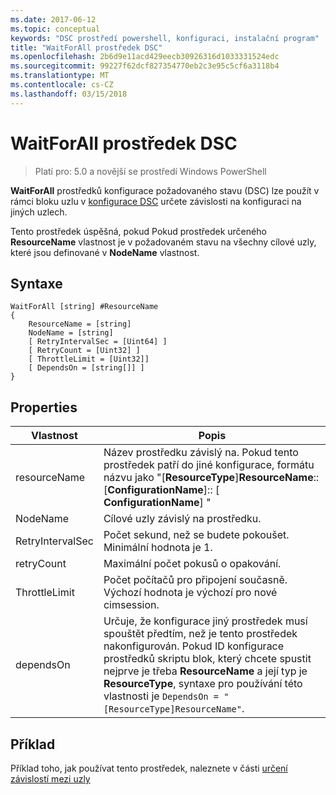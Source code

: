 ```yaml
---
ms.date: 2017-06-12
ms.topic: conceptual
keywords: "DSC prostředí powershell, konfiguraci, instalační program"
title: "WaitForAll prostředek DSC"
ms.openlocfilehash: 2b6d9e11acd429eecb30926316d1033331524edc
ms.sourcegitcommit: 99227f62dcf827354770eb2c3e95c5cf6a3118b4
ms.translationtype: MT
ms.contentlocale: cs-CZ
ms.lasthandoff: 03/15/2018
---
```

# <a name="dsc-waitforall-resource"></a>WaitForAll prostředek DSC

> Platí pro: 5.0 a novější se prostředí Windows PowerShell

**WaitForAll** prostředků konfigurace požadovaného stavu (DSC) lze použít v rámci bloku uzlu v [konfigurace DSC](configurations.md) určete závislosti na konfiguraci na jiných uzlech.

Tento prostředek úspěšná, pokud Pokud prostředek určeného **ResourceName** vlastnost je v požadovaném stavu na všechny cílové uzly, které jsou definované v **NodeName** vlastnost.


## <a name="syntax"></a>Syntaxe

```
WaitForAll [string] #ResourceName
{
    ResourceName = [string]
    NodeName = [string]
    [ RetryIntervalSec = [Uint64] ]
    [ RetryCount = [Uint32] ] 
    [ ThrottleLimit = [Uint32]]
    [ DependsOn = [string[]] ]
}
```

## <a name="properties"></a>Properties

|  Vlastnost  |  Popis   | 
|---|---| 
| resourceName| Název prostředku závislý na. Pokud tento prostředek patří do jiné konfigurace, formátu názvu jako "[__ResourceType__]__ResourceName__:: [__ConfigurationName__]:: [ __ConfigurationName__] "| 
| NodeName| Cílové uzly závislý na prostředku.| 
| RetryIntervalSec| Počet sekund, než se budete pokoušet. Minimální hodnota je 1.| 
| retryCount| Maximální počet pokusů o opakování.| 
| ThrottleLimit| Počet počítačů pro připojení současně. Výchozí hodnota je výchozí pro nové cimsession.| 
| dependsOn | Určuje, že konfigurace jiný prostředek musí spouštět předtím, než je tento prostředek nakonfigurován. Pokud ID konfigurace prostředků skriptu blok, který chcete spustit nejprve je třeba __ResourceName__ a její typ je __ResourceType__, syntaxe pro používání této vlastnosti je `DependsOn = "[ResourceType]ResourceName"`.|


## <a name="example"></a>Příklad

Příklad toho, jak používat tento prostředek, naleznete v části [určení závislostí mezi uzly](crossNodeDependencies.md)

